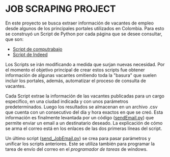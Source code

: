 # JOB SCRAPING PROJECT  

En este proyecto se busca extraer información de vacantes de empleo desde algunos de los principales portales utilizados en Colombia. 
Para esto se construyó un Script de Python por cada página que se desee consultar, que son:  

* [Script de computrabajo](https://github.com/janickreales/webScrapingProjects/blob/main/jobPortal/scr_computrabajo.py)  
* [Script de Indeed](https://github.com/janickreales/webScrapingProjects/blob/main/jobPortal/scr_indeed.py)  

Los Scripts se irán modificando a medida que surjan nuevas necesidad. Por el momento el objetivo principal de crear estos scripts fue obtener información de algunas vacantes omitiendo toda la "basura" que suelen incluir los portales, además, automatizar el proceso de consulta de vacantes.   

Cada Script extrae la información de las vacantes publicadas para un cargo específico, en una ciudad indicada y con unos parámetros predeterminados. Luego los resultados se almacenan en un archivo .csv que cuenta con un consecutivo del día y hora exactos en que se creó. Esta información es finalmente levantada por un código ([sendEmail.py](https://github.com/janickreales/webScrapingProjects/blob/main/jobPortal/sendEmail.py)) que permite enviar un email a un destinatario deseado. La explicación de cómo se arma el correo está en los enlaces de las dos primeras líneas del script.  

Un último script ([send_JobEmail.py](https://github.com/janickreales/webScrapingProjects/blob/main/jobPortal/send_JobEmail.py)) se crea para pasar parámetros y unificar los scripts anteriores. Este se utiliza también para programar la tarea de envío del correo en el *programador de tareas* de windows. 



